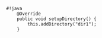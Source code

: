 <pre><code>#!java
    @Override
    public void setupDirectory() {
        this.addDirectory("dir1");
    }
</code></pre>
